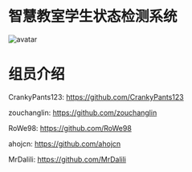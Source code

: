 # 智慧教室学生状态检测系统

![avatar](http://62.234.50.12/NewBlog/tiaokan.jpg)

# 组员介绍

CrankyPants123: https://github.com/CrankyPants123

zouchanglin: https://github.com/zouchanglin

RoWe98: https://github.com/RoWe98

ahojcn: https://github.com/ahojcn

MrDalili: https://github.com/MrDalili
